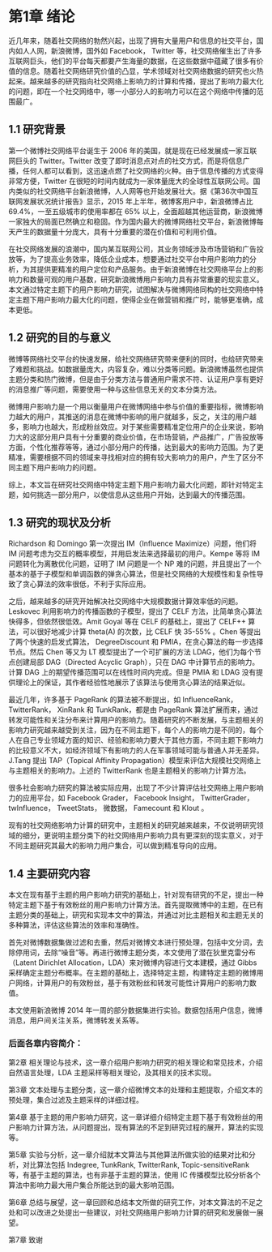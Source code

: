 # 第1章 绪论

近几年来，随着社交网络的勃然兴起，出现了拥有大量用户和信息的社交平台，国内如人人网，新浪微博，国外如 Facebook， Twitter 等，社交网络催生出了许多互联网巨头，他们的平台每天都要产生海量的数据，在这些数据中蕴藏了很多有价值的信息。随着社交网络研究价值的凸显，学术领域对社交网络数据的研究也火热起来。越来越多的研究指向社交网络上影响力的计算和传播，提出了影响力最大化的问题，即在一个社交网络中，哪一小部分人的影响力可以在这个网络中传播的范围最广。

## 1.1 研究背景

第一个微博社交网络平台诞生于 2006 年的美国，就是现在已经发展成一家互联网巨头的 Twitter。Twitter 改变了即时消息点对点的社交方式，而是将信息广播，任何人都可以看到，这迅速点燃了社交网络的火种。由于信息传播的方式变得非常方便，Twitter 在很短的时间内就成为一家体量庞大的全球性互联网公司。国内类似的社交网络平台新浪微博，人人网等也开始发展壮大。据《第36次中国互联网发展状况统计报告》显示，2015 年上半年，微博客用户中，新浪微博占比 69.4%，一至五级城市的使用率都在 65% 以上，全面超越其他运营商，新浪微博一家独大的局面已然确立和稳固。作为国内最大的微博网络社交平台，新浪微博每天产生的数据量十分庞大，具有十分重要的潜在价值和可利用价值。

在社交网络发展的浪潮中，国内某互联网公司，其业务领域涉及市场营销和广告投放等，为了提高业务效率，降低企业成本，想要通过社交平台中用户影响力的分析，为其提供更精准的用户定位和产品服务。由于新浪微博在社交网络平台上的影响力和数量可观的用户基数，研究新浪微博用户影响力具有非常重要的现实意义。本文通过特定主题下的用户影响力研究，试图解决与微博网络同构的社交网络中特定主题下用户影响力最大化的问题，使得企业在做营销和推广时，能够更准确，成本更低。

## 1.2 研究的目的与意义

微博等网络社交平台的快速发展，给社交网络研究带来便利的同时，也给研究带来了难题和挑战。如数据量庞大，内容复杂，难以分类等问题。新浪微博虽然也提供主题分类和热门微博，但是由于分类方法与普通用户需求不符、认证用户享有更好的消息推广等问题，需要使用一种与这些信息无关的文本分类方法。

微博用户影响力是一个用以衡量用户在微博网络中参与价值的重要指标，微博影响力越大的用户，其推送的消息在微博中影响的用户就越多，反之，关注的用户越多，影响力也越大，形成粉丝效应。对于某些需要精准定位用户的企业来说，影响力大的这部分用户具有十分重要的商业价值，在市场营销，产品推广，广告投放等方面，个性化推荐等等，通过小部分用户的传播，达到最大的影响力范围。为了更精准，需要根据不同的领域来寻找相对应的拥有较大影响力的用户，产生了区分不同主题下用户影响力的问题。

综上，本文旨在研究社交网络中特定主题下用户影响力最大化问题，即针对特定主题，如何挑选一部分用户，以使信息从这些用户开始，达到最大的传播范围。

## 1.3 研究的现状及分析

Richardson 和 Domingo 第一次提出 IM（Influence Maximize）问题，他们将 IM 问题考虑为交互的概率模型，并用启发法来选择最初的用户。Kempe 等将 IM 问题转化为离散优化问题，证明了 IM 问题是一个 NP 难的问题，并且提出了一个基本的基于子模型和单调函数的弹贪心算法，但是社交网络的大规模性和复杂性导致了贪心算法的效率很低，不利于实际应用。

之后，越来越多的研究开始解决社交网络中大规模数据计算效率低的问题。Leskovec 利用影响力的传播函数的子模型，提出了 CELF 方法，比简单贪心算法快得多，但依然很低效。Amit Goyal 等在 CELF 的基础上，提出了 CELF++ 算法，可以很好地减少计算 theta(A) 的次数，比 CELF 快 35-55% 。Chen 等提出了两个快速的启发式算法， DegreeDiscount 和 PMIA，在贪心算法的每一步选择节点。然后 Chen 等又为 LT 模型提出了一个可扩展的方法 LDAG，他们为每个节点创建局部 DAG（Directed Acyclic Graph），只在 DAG 中计算节点的影响力。计算 DAG 上的期望传播范围可以在线性时间内完成。但是 PMIA 和 LDAG 没有提供理论上的保证，其作者经验性地展示了该算法与使用贪心算法的结果近似。

最近几年，许多基于 PageRank 的算法被不断提出，如 InfluenceRank， TwitterRank， XinRank 和 TunkRank，都是由 PageRank 算法扩展而来，通过转发可能性和关注分布来计算用户的影响力。随着研究的不断发展，与主题相关的影响力研究越来越受到关注，因为在不同主题下，每个人的影响力是不同的，每个人在自己专业领域方面的知识、经验和影响力要大于其他方面，不同主题下影响力的比较意义不大，如经济领域下有影响力的人在军事领域可能与普通人并无差异。J.Tang 提出 TAP（Topical Affinity Propagation）模型来评估大规模社交网络上与主题相关的影响力。上述的 TwitterRank 也是主题相关的影响力计算方法。

很多社会影响力研究的算法被实际应用，出现了不少计算评估社交网络上用户影响力的应用平台，如 Facebook Grader， Facebook Insight， TwitterGrader， twInfluence， TweetStats， 微数据， Famecount 和 Klout 。

现有的社交网络影响力计算的研究中，主题相关的研究越来越来，不仅说明研究领域的细分，更说明主题分类下的社交网络用户影响力具有更深刻的现实意义，对于不同主题研究其最大的影响力用户集合，可以做到精准导向的应用。

## 1.4 主要研究内容

本文在现有基于主题的用户影响力研究的基础上，针对现有研究的不足，提出一种特定主题下基于有效粉丝的用户影响力计算方法。首先提取微博中的主题，在已有主题分类的基础上，研究和实现本文中的算法，并通过对比主题相关和主题无关的多种算法，评估这些算法的效率和准确性。

首先对微博数据集做过滤和去重，然后对微博文本进行预处理，包括中文分词，去除停用词，去除“噪音”等。再进行微博主题分类，本文使用了潜在狄里克雷分布（Latent Dirichlet Allocation，LDA）来对微博内容进行文本建模，通过 Gibbs 采样确定主题分布概率。在主题的基础上，选择特定主题，构建特定主题的微博用户网络，计算用户的有效粉丝，基于有效粉丝和转发可能性计算用户的影响力数值。

本文使用新浪微博 2014 年一周的部分数据集进行实验。数据包括用户信息，微博消息，用户间关注关系，微博转发关系等。

### 后面各章内容简介：

第2章 相关理论与技术，这一章介绍用户影响力研究的相关理论和常见技术，介绍自然语言处理，LDA 主题采样等相关理论，及其相关的技术实现。

第3章 文本处理与主题分类，这一章介绍微博文本的处理和主题提取，介绍文本的预处理，集合过滤及主题采样的详细过程。

第4章 基于主题的用户影响力研究，这一章详细介绍特定主题下基于有效粉丝的用户影响力计算方法，从问题提出，现有算法的不足到研究过程的展开，算法的实现等。

第5章 实验与分析，这一章介绍就本文算法与其他算法所做实验的结果对比和分析，对比算法包括 Indegree, TunkRank, TwitterRank, Topic-sensitiveRank 等，有基于主题的算法，也有非基于主题的算法，使用 IC 传播模型比较分析各个算法中影响力最大用户集合所能达到的最大影响范围。

第6章 总结与展望，这一章回顾和总结本文所做的研究工作，对本文算法的不足之处和可以改进之处提出一些建议，对社交网络用户影响力计算的研究和发展做一展望。

第7章 致谢
